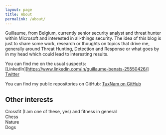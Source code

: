 ```yaml
---
layout: page
title: About
permalink: /about/
---
```


Guillaume, from Belgium, currently senior security analyst and threat hunter within Microsoft and interested in all-things security. 
The idea of this blog is just to share some work, research or thoughts on topics that drive me, generally around Threat Hunting, Detection and Response or what goes by in my head which could lead to interesting results. 

You can find me on the usual suspects: <br />
[LinkedIn][https://www.linkedin.com/in/guillaume-benats-25550426/] <br />
[Twitter](https://twitter.com/tux_be)

You can find my public repositories on GitHub:
[TuxNam on GitHub](https://github.com/tuxnam/)

## Other interests

Crossfit (I am one of these, yes) and fitness in general <br />
Chess <br />
Nature <br />
Dogs <br />
